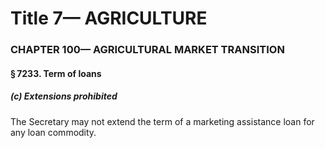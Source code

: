 
# Title 7— AGRICULTURE
### CHAPTER 100— AGRICULTURAL MARKET TRANSITION
#### § 7233. Term of loans
##### (c) Extensions prohibited

The Secretary may not extend the term of a marketing assistance loan for any loan commodity.
